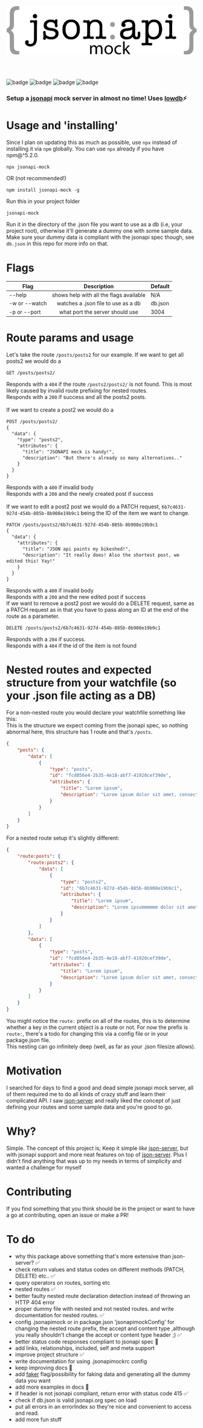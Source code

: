 <p align="center">
  <img src="https://raw.githubusercontent.com/Thomas-X/jsonapi-mock/master/jsonapi.jpg" alt="jsonapi mock"/>
</p>
<br/> 
<br/>  
<p>
<img src="http://forthebadge.com/images/badges/built-with-love.svg" alt="badge"/>
<img src="http://forthebadge.com/images/badges/contains-cat-gifs.svg" alt="badge"/>
<img src="http://forthebadge.com/images/badges/uses-js.svg" alt="badge"/>
<img src="http://forthebadge.com/images/badges/gluten-free.svg" alt="badge"/>
</p>




### Setup a [jsonapi](http://jsonapi.org/) mock server in **almost** no time! Uses [lowdb](https://github.com/typicode/lowdb)⚡️
# Usage and 'installing'
Since I plan on updating this as much as possible, use `npx` instead of installing it via `npm` globally. You can use `npx` already if you have npm@^5.2.0.
```
npx jsonapi-mock
```
OR (not recommended!)
```
npm install jsonapi-mock -g
```
Run this in your project folder
```
jsonapi-mock
```
Run it in the directory of the .json file you want to use as a db (i.e, your project root), otherwise it'll generate a dummy one with some sample data. Make sure your dummy data is compliant with the jsonapi spec though, see `db.json` in this repo for more info on that.

# Flags
| Flag          | Description     |  Default |
| ------------- |:-------------:|                             ---- |
| --help        | shows help with all the flags available | N/A |
| -w or --watch | watches a .json file to use as a db      | db.json |
| -p or --port | what port the server should use      | 3004 |

# Route params and usage
Let's take the route `/posts/posts2` for our example.
If we want to get all posts2 we would do a 
```
GET /posts/posts2/
```
Responds with a `404` if the route `/posts2/posts2/` is not found. This is most likely caused by invalid route prefixing for nested routes. <br/>
Responds with a `200` if success and all the posts2 posts. <br/>
<br/>
If we want to create a post2 we would do a
```
POST /posts/posts2/
{
  "data": {
    "type": "posts2",
    "attributes": {
      "title": "JSONAPI mock is handy!",
      "description": "But there's already so many alternatives.."
    }
  }
}
```
Responds with a `400` if invalid body <br/>
Responds with a `200` and the newly created post if success<br/>
<br/>
If we want to edit a post2 post we would do a PATCH request, `6b7c4631-927d-454b-885b-8b908e19b9c1` being the ID of the item we want to change.
```
PATCH /posts/posts2/6b7c4631-927d-454b-885b-8b908e19b9c1
{
  "data": {
    "attributes": {
      "title": "JSON api paints my bikeshed!",
      "description": "It really does! Also the shortest post, we edited this! Yay!"
    }
  }
}
```
Responds with a `400` if invalid body <br/>
Responds with a `200` and the new edited post if success
<br/>
If we want to remove a post2 post we would do a DELETE request, same as a PATCH request as in that you have to pass along an ID at the end of the route as a parameter.
```
DELETE /posts/posts2/6b7c4631-927d-454b-885b-8b908e19b9c1
```
Responds with a `204` if success. <br/>
Responds with a `404` if the id of the item is not found <br/>
# Nested routes and expected structure from your watchfile (so your .json file acting as a DB)
For a non-nested route you would declare your watchfile something like this: <br/>
This is the structure we expect coming from the jsonapi spec, so nothing abnormal here, this structure has 1 route and that's
`/posts`.
```json
{
    "posts": {
        "data": [
            {
                "type": "posts",
                "id": "fcd856e4-2b35-4e18-abf7-41920cef39de",
                "attributes": {
                    "title": "Lorem ipsum",
                    "description": "Lorem ipsum dolor sit amet, consectetur adipisicing elit. Animi dicta dolorum officia sapiente. Ad alias, enim itaque iure libero maxime minus nemo, non nulla, officiis quia saepe totam veritatis voluptatem."
                }
            }
        ]
    }
}
```
For a nested route setup it's slightly different:
```json
{
    "route:posts": {
        "route:posts2": {
            "data": [
                {
                    "type": "posts2",
                    "id": "6b7c4631-927d-454b-885b-8b908e19b9c1",
                    "attributes": {
                        "title": "Lorem ipsum",
                        "description": "Lorem ipsummmmmm dolor sit amet, consectetur adipisicing elit. Animi dicta dolorum officia sapiente. Ad alias, enim itaque iure libero maxime minus nemo, non nulla, officiis quia saepe totam veritatis voluptatem."
                    }
                }
            ]
        },
        "data": [
            {
                "type": "posts",
                "id": "fcd856e4-2b35-4e18-abf7-41920cef39de",
                "attributes": {
                    "title": "Lorem ipsum",
                    "description": "Lorem ipsum dolor sit amet, consectetur adipisicing elit. Animi dicta dolorum officia sapiente. Ad alias, enim itaque iure libero maxime minus nemo, non nulla, officiis quia saepe totam veritatis voluptatem."
                }
            }
        ]
    }
}
```
You might notice the `route:` prefix on all of the routes, this is to determine whether a key in the current object is a route or not. For now the prefix is `route:`, there's a todo for changing this via a config file or in your package.json file. <br/>
This nesting can go infinitely deep (well, as far as your .json filesize allows).
# Motivation
I searched for days to find a good and dead simple jsonapi mock server, all of them required me to do all kinds of crazy stuff and learn their complicated API. I saw [json-server](https://github.com/typicode/json-server) and really liked the concept of just defining your routes and some sample data and you're good to go.

# Why? 
Simple. The concept of this project is; Keep it simple *like* [json-server](https://github.com/typicode/json-server), but with jsonapi support and more neat features on top of [json-server](https://github.com/typicode/json-server). Plus I didn't find anything that was up to my needs in terms of simplicity and wanted a challenge for myself

# Contributing
If you find something that you think should be in the project or want to have a go at contributing, open an issue or make a PR!

# To do
+ why this package above something that's more extensive than json-server? ✅
+ check return values and status codes on different methods (PATCH, DELETE) etc.. ✅
+ query operators on routes, sorting etc
+ nested routes ✅
+ better faulty nested route declaration detection instead of throwing an HTTP 404 error
+ proper dummy file with nested and not nested routes. and write documentation for nested routes. ✅
+ config .jsonapimock or in package.json 'jsonapimockConfig' for changing the nested route prefix, the accept and content type ,although you really shouldn't change the accept or content type header ;) ✅
+ better status code responses compliant to jsonapi spec 🚧
+ add links, relationships, included, self and meta support
+ improve project structure ✅
+ write documentation for using .jsonapimockrc config
+ keep improving docs 🚧
+ add [faker](https://www.npmjs.com/package/faker) flag/possibility for faking data and generating all the dummy data you want
+ add more examples in docs 🚧
+ if header is not jsonapi compliant, return error with status code 415 ✅
+ check if db.json is valid jsonapi.org spec on load
+ put all errors in an errorIndex so they're nice and convenient to access and read.
+ add more fun stuff
